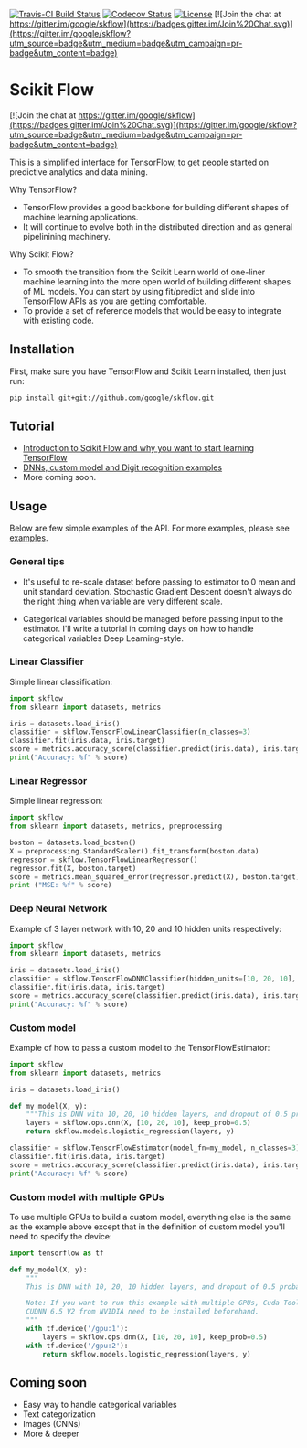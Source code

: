 [![Travis-CI Build Status](https://travis-ci.org/google/skflow.svg?branch=master)](https://travis-ci.org/google/skflow)
[![Codecov Status](https://codecov.io/github/google/skflow/coverage.svg?precision=2)](https://codecov.io/github/google/skflow)
[![License](https://img.shields.io/github/license/google/skflow.svg)](http://www.apache.org/licenses/LICENSE-2.0.html)
[![Join the chat at https://gitter.im/google/skflow](https://badges.gitter.im/Join%20Chat.svg)](https://gitter.im/google/skflow?utm_source=badge&utm_medium=badge&utm_campaign=pr-badge&utm_content=badge)

# Scikit Flow

[![Join the chat at https://gitter.im/google/skflow](https://badges.gitter.im/Join%20Chat.svg)](https://gitter.im/google/skflow?utm_source=badge&utm_medium=badge&utm_campaign=pr-badge&utm_content=badge)

This is a simplified interface for TensorFlow, to get people started on predictive analytics and data mining.

Why TensorFlow?
* TensorFlow provides a good backbone for building different shapes of machine learning applications.
* It will continue to evolve both in the distributed direction and as general pipelinining machinery.

Why Scikit Flow?
* To smooth the transition from the Scikit Learn world of one-liner machine learning into the
more open world of building different shapes of ML models. You can start by using fit/predict and slide into TensorFlow APIs as you are getting comfortable.
* To provide a set of reference models that would be easy to integrate with existing code.

## Installation

First, make sure you have TensorFlow and Scikit Learn installed, then just run:

```Bash
pip install git+git://github.com/google/skflow.git
```

## Tutorial

* [Introduction to Scikit Flow and why you want to start learning TensorFlow](https://medium.com/@ilblackdragon/tensorflow-tutorial-part-1-c559c63c0cb1)
* [DNNs, custom model and Digit recognition examples](https://medium.com/@ilblackdragon/tensorflow-tutorial-part-2-9ffe47049c92)
* More coming soon.

## Usage

Below are few simple examples of the API. 
For more examples, please see [examples](https://github.com/google/skflow/tree/master/examples).

### General tips

* It's useful to re-scale dataset before passing to estimator to 0 mean and unit standard deviation. 
Stochastic Gradient Descent doesn't always do the right thing when variable are very different scale.

* Categorical variables should be managed before passing input to the estimator. I'll write a tutorial in coming days on how to handle categorical variables Deep Learning-style.

### Linear Classifier

Simple linear classification:

```Python
import skflow
from sklearn import datasets, metrics

iris = datasets.load_iris()
classifier = skflow.TensorFlowLinearClassifier(n_classes=3)
classifier.fit(iris.data, iris.target)
score = metrics.accuracy_score(classifier.predict(iris.data), iris.target)
print("Accuracy: %f" % score)
```

### Linear Regressor

Simple linear regression:

```Python
import skflow
from sklearn import datasets, metrics, preprocessing

boston = datasets.load_boston()
X = preprocessing.StandardScaler().fit_transform(boston.data)
regressor = skflow.TensorFlowLinearRegressor()
regressor.fit(X, boston.target)
score = metrics.mean_squared_error(regressor.predict(X), boston.target)
print ("MSE: %f" % score)
```

### Deep Neural Network

Example of 3 layer network with 10, 20 and 10 hidden units respectively:

```Python
import skflow
from sklearn import datasets, metrics

iris = datasets.load_iris()
classifier = skflow.TensorFlowDNNClassifier(hidden_units=[10, 20, 10], n_classes=3)
classifier.fit(iris.data, iris.target)
score = metrics.accuracy_score(classifier.predict(iris.data), iris.target)
print("Accuracy: %f" % score)
```

### Custom model

Example of how to pass a custom model to the TensorFlowEstimator:

```Python
import skflow
from sklearn import datasets, metrics

iris = datasets.load_iris()

def my_model(X, y):
    """This is DNN with 10, 20, 10 hidden layers, and dropout of 0.5 probability."""
    layers = skflow.ops.dnn(X, [10, 20, 10], keep_prob=0.5)
    return skflow.models.logistic_regression(layers, y)

classifier = skflow.TensorFlowEstimator(model_fn=my_model, n_classes=3)
classifier.fit(iris.data, iris.target)
score = metrics.accuracy_score(classifier.predict(iris.data), iris.target)
print("Accuracy: %f" % score)
```

### Custom model with multiple GPUs

To use multiple GPUs to build a custom model, everything else is the same as the example above
except that in the definition of custom model you'll need to specify the device:

```Python
import tensorflow as tf

def my_model(X, y):
    """
    This is DNN with 10, 20, 10 hidden layers, and dropout of 0.5 probability.

    Note: If you want to run this example with multiple GPUs, Cuda Toolkit 7.0 and 
    CUDNN 6.5 V2 from NVIDIA need to be installed beforehand. 
    """
    with tf.device('/gpu:1'):
    	layers = skflow.ops.dnn(X, [10, 20, 10], keep_prob=0.5)
    with tf.device('/gpu:2'):
    	return skflow.models.logistic_regression(layers, y)
```

## Coming soon

* Easy way to handle categorical variables
* Text categorization
* Images (CNNs)
* More & deeper
